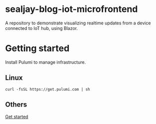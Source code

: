 # sealjay-blog-iot-microfrontend
A repository to demonstrate visualizing realtime updates from a device connected to IoT hub, using Blazor.

# Getting started
Install Pulumi to manage infrastructure.
## Linux
`curl -fsSL https://get.pulumi.com | sh`
## Others
[Get started](https://www.pulumi.com/docs/get-started/azure/begin/)
